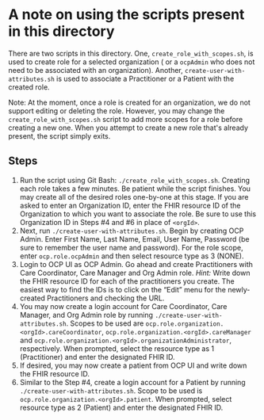 # A note on using the scripts present in this directory

There are two scripts in this directory. One, `create_role_with_scopes.sh`, is used to create role for a selected organization ( or a `ocpAdmin` who does not need to be associated with an organization). Another, `create-user-with-attributes.sh` is used to associate a Practitioner or a Patient with the created role.

Note: At the moment, once a role is created for an organization, we do not support editing or deleting the role. However, you may change the `create_role_with_scopes.sh` script to add more scopes for a role before creating a new one. When you attempt to create a new role that's already present, the script simply exits.

## Steps
1. Run the script using Git Bash: `./create_role_with_scopes.sh`. Creating each role takes a few minutes.  Be patient while the script finishes. You may create all of the desired roles one-by-one at this stage. If you are asked to enter an Organization ID, enter the FHIR resource ID of the Organization to which you want to associate the role. Be sure to use this Organization ID in Steps #4 and #6 in place of `<orgId>`. 
2.	Next, run `./create-user-with-attributes.sh`. Begin by creating OCP Admin. Enter First Name, Last Name, Email, User Name, Password (be sure to remember the user name and password). For the role scope, enter `ocp.role.ocpAdmin` and then select resource type as 3 (NONE).
3.	Login to OCP UI as OCP Admin. Go ahead and create Practitioners with Care Coordinator, Care Manager and Org Admin role. *Hint:* Write down the FHIR resource ID for each of the practitioners you create. The easiest way to find the IDs is to click on the “Edit” menu for the newly-created Practitioners and checking the URL.
4.	You may now create a login account for Care Coordinator, Care Manager, and Org Admin role by  running `./create-user-with-attributes.sh`. Scopes to be used are `ocp.role.organization.<orgId>.careCoordinator`, `ocp.role.organization.<orgId>.careManager` and `ocp.role.organization.<orgId>.organizationAdministrator`, respectively. When prompted, select the resource type as 1 (Practitioner) and enter the designated FHIR ID.
5.	If desired, you may now create a patient from OCP UI and write down the FHIR resource ID.
6.	Similar to the Step #4, create a login account for a Patient by running `./create-user-with-attributes.sh`. Scope to be used is `ocp.role.organization.<orgId>.patient`. When prompted, select resource type as 2 (Patient) and enter the designated FHIR ID.
